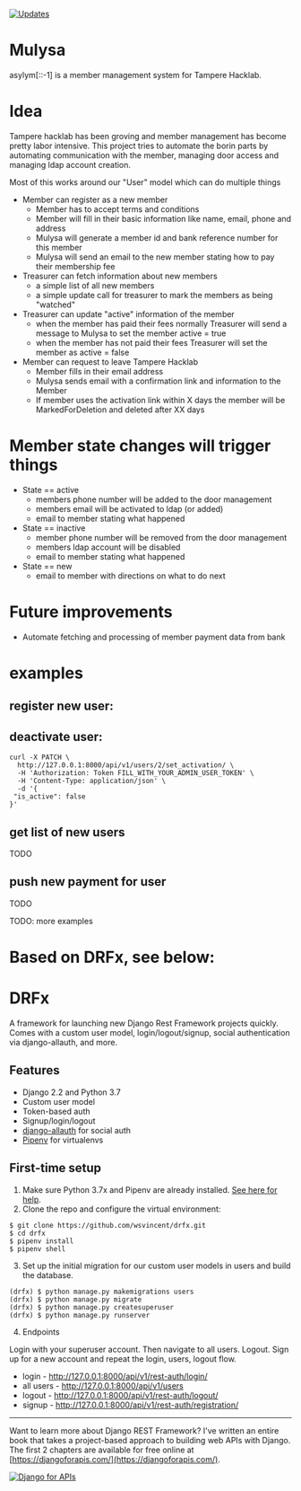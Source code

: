 [![Updates](https://pyup.io/repos/github/TampereHacklab/mulysa/shield.svg)](https://pyup.io/repos/github/TampereHacklab/mulysa/)

# Mulysa

asylym[::-1] is a member management system for Tampere Hacklab.

# Idea

Tampere hacklab has been groving and member management has become pretty labor intensive. This project tries to automate the borin parts by automating communication with the member, managing door access and managing ldap account creation.

Most of this works around our "User" model which can do multiple things

* Member can register as a new member
  * Member has to accept terms and conditions
  * Member will fill in their basic information like name, email, phone and address
  * Mulysa will generate a member id and bank reference number for this member
  * Mulysa will send an email to the new member stating how to pay their membership fee
* Treasurer can fetch information about new members
  * a simple list of all new members
  * a simple update call for treasurer to mark the members as being "watched"
* Treasurer can update "active" information of the member
  * when the member has paid their fees normally Treasurer will send a message to Mulysa to set the member active = true
  * when the member has not paid their fees Treasurer will set the member as active = false
* Member can request to leave Tampere Hacklab
  * Member fills in their email address
  * Mulysa sends email with a confirmation link and information to the Member
  * If member uses the activation link within X days the member will be MarkedForDeletion and deleted after XX days

# Member state changes will trigger things

* State == active
  * members phone number will be added to the door management
  * members email will be activated to ldap (or added)
  * email to member stating what happened
* State == inactive
  * member phone number will be removed from the door management
  * members ldap account will be disabled
  * email to member stating what happened
* State == new
  * email to member with directions on what to do next


# Future improvements

* Automate fetching and processing of member payment data from bank



# examples

## register new user:

## deactivate user:

```
curl -X PATCH \
  http://127.0.0.1:8000/api/v1/users/2/set_activation/ \
  -H 'Authorization: Token FILL_WITH_YOUR_ADMIN_USER_TOKEN' \
  -H 'Content-Type: application/json' \
  -d '{
 "is_active": false
}'
```

## get list of new users

TODO

## push new payment for user

TODO


TODO: more examples



# Based on DRFx, see below:


# DRFx

A framework for launching new Django Rest Framework projects quickly. Comes with a custom user model, login/logout/signup, social authentication via django-allauth, and more.

## Features

- Django 2.2 and Python 3.7
- Custom user model
- Token-based auth
- Signup/login/logout
- [django-allauth](https://github.com/pennersr/django-allauth) for social auth
- [Pipenv](https://github.com/pypa/pipenv) for virtualenvs

## First-time setup

1.  Make sure Python 3.7x and Pipenv are already installed. [See here for help](https://djangoforbeginners.com/initial-setup/).
2.  Clone the repo and configure the virtual environment:

```
$ git clone https://github.com/wsvincent/drfx.git
$ cd drfx
$ pipenv install
$ pipenv shell
```

3.  Set up the initial migration for our custom user models in users and build the database.

```
(drfx) $ python manage.py makemigrations users
(drfx) $ python manage.py migrate
(drfx) $ python manage.py createsuperuser
(drfx) $ python manage.py runserver
```

4.  Endpoints

Login with your superuser account. Then navigate to all users. Logout. Sign up for a new account and repeat the login, users, logout flow.

- login - http://127.0.0.1:8000/api/v1/rest-auth/login/
- all users - http://127.0.0.1:8000/api/v1/users
- logout - http://127.0.0.1:8000/api/v1/rest-auth/logout/
- signup - http://127.0.0.1:8000/api/v1/rest-auth/registration/

---

Want to learn more about Django REST Framework? I've written an entire book that takes a project-based approach to building web APIs with Django. The first 2 chapters are available for free online at [https://djangoforapis.com/](https://djangoforapis.com/).

[![Django for APIs](https://wsvincent.com/assets/images/djangoforapis_cover_300.jpeg)](https://djangoforapis.com)
